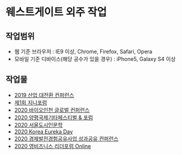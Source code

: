 # 웨스트게이트 외주 작업

## 작업범위

- 웹 기준 브라우저 : IE9 이상, Chrome, Firefox, Safari, Opera
- 모바일 기준 디바이스(해당 공수가 있을 경우) : iPhone5, Galaxy S4 이상

## 작업물

- [2019 산업 대전환 컨퍼런스](https://purymaster.github.io/westgate/ai_industries)
- [제1회 지니포럼](https://purymaster.github.io/westgate/genie_forum)
- [2020 바이오인천 글로벌 컨퍼런스](https://purymaster.github.io/westgate/bigc2020)
- [2020 양평국제기타페스티벌 & 포럼](https://purymaster.github.io/westgate/guitar_forum)
- [2020 서울도시인문학](https://purymaster.github.io/westgate/seoul_institute)
- [2020 Korea Eureka Day](https://purymaster.github.io/westgate/eureka)
- [2020 경제발전경험공유사업 성과공유 컨퍼런스](https://purymaster.github.io/westgate/ksp2020)
- [2020 영비즈니스 리더포럼 Online](https://purymaster.github.io/westgate/yblf2020)